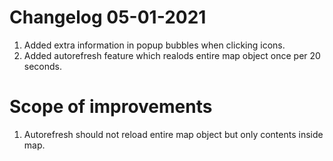 # Changelog 05-01-2021

1. Added extra information in popup bubbles when clicking icons.
2. Added autorefresh feature which realods entire map object once per 20 seconds.

# Scope of improvements

1. Autorefresh should not reload entire map object but only contents inside map.
